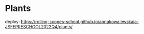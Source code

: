 # Plants

deploy: https://rolling-scopes-school.github.io/annakowalewskaja-JSFEPRESCHOOL2022Q4/plants/